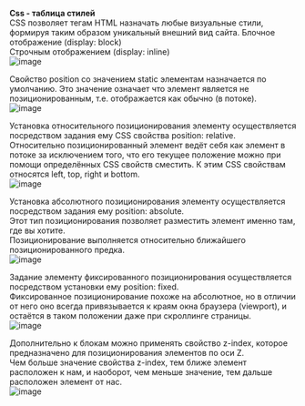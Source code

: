 **Css - таблица стилей**  
CSS позволяет тегам HTML назначать любые визуальные стили, формируя таким образом уникальный внешний вид сайта.
Блочное отображение (display: block)  
Строчным отображением (display: inline)  
![image](https://github.com/artemyarik/js_specification-practice/assets/86915417/1f79fc7e-1d6f-4f8b-ad11-5ef170f35042)  

Свойство position со значением static элементам назначается по умолчанию. Это значение означает что элемент является не позиционированным, т.е. отображается как обычно (в потоке).  
![image](https://github.com/artemyarik/js_specification-practice/assets/86915417/a26752d5-4852-4dc0-b95f-b02c2c8eaea4)  

Установка относительного позиционирования элементу осуществляется посредством задания ему CSS свойства position: relative.  
Относительно позиционированный элемент ведёт себя как элемент в потоке за исключением того, что его текущее положение можно при помощи определённых CSS свойств сместить. К этим CSS свойствам относятся left, top, right и bottom.  
![image](https://github.com/artemyarik/js_specification-practice/assets/86915417/1bc8be1d-09a9-4f1c-9a12-1df6b7ce8337)  

Установка абсолютного позиционирования элементу осуществляется посредством задания ему position: absolute.  
Этот тип позиционирования позволяет разместить элемент именно там, где вы хотите.  
Позиционирование выполняется относительно ближайшего позиционированного предка.  
![image](https://github.com/artemyarik/js_specification-practice/assets/86915417/1d4b1831-0d77-4824-8736-2833d70c9c75)  

Задание элементу фиксированного позиционирования осуществляется посредством установки ему position: fixed.  
Фиксированное позиционирование похоже на абсолютное, но в отличии от него оно всегда привязывается к краям окна браузера (viewport), и остаётся в таком положении даже при скроллинге страницы.  
![image](https://github.com/artemyarik/js_specification-practice/assets/86915417/95a3fe3b-d840-4a09-a156-524522f6b3ca)  

Дополнительно к блокам можно применять свойство z-index, которое предназначено для позиционирования элементов по оси Z.  
Чем больше значение свойства z-index, тем ближе элемент расположен к нам, и наоборот, чем меньше значение, тем дальше расположен элемент от нас.  
![image](https://github.com/artemyarik/js_specification-practice/assets/86915417/0e43b612-1046-433d-afc1-f243abfddcca)









